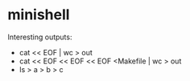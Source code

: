 # minishell

Interesting outputs: 
- cat << EOF | wc > out
- cat << EOF << EOF << EOF <Makefile | wc > out
- ls > a > b > c